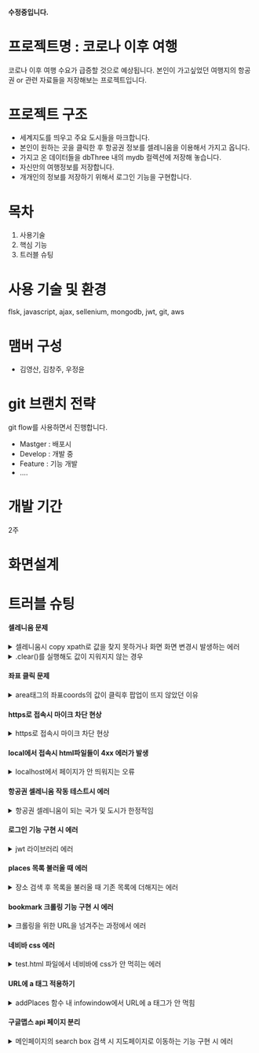 #### 수정중입니다. 

#  프로젝트명 : 코로나 이후 여행

코로나 이후 여행 수요가 급증할 것으로 예상됩니다.
본인이 가고싶었던 여행지의 항공권 or 관련 자료들을 저장해보는 프로젝트입니다.


# 프로젝트 구조  

*  세계지도를 띄우고 주요 도시들을 마크합니다.
*  본인이 원하는 곳을 클릭한 후 항공권 정보를 셀레니움을 이용해서 가지고 옵니다.
*  가지고 온 데이터들을 dbThree 내의 mydb 컬렉션에 저장해 놓습니다. 
*  자신만의 여행정보를 저장합니다. 
*  개개인의 정보를 저장하기 위해서 로그인 기능을 구현합니다.

# 목차 
1. 사용기술
2. 핵심 기능
3. 트러블 슈팅

# 사용 기술 및 환경
flsk, javascript, ajax, sellenium, mongodb, jwt, git, aws

# 맴버 구성 
- 김영산, 김창주, 우정윤

# git 브랜치 전략 
git flow를 사용하면서 진행합니다.

- Mastger : 배포시 
- Develop : 개발 중 
- Feature : 기능 개발
- ....

# 개발 기간
2주

# 화면설계

# 트러블 슈팅
#### 셀레니움 문제 
<details>
<summary>셀레니움시 copy xpath로 값을 찾지 못하거나 화면 화면 변경시 발생하는 에러</summary>
<div markdown="1">
- 셀레니움으로 값을 가져오기를 원하는 부분을 xpath의 link_text를 사용하기도 했습니다. 그러나 모든 부분이 xpath로 먹히지는 않습니다. 그럴 때는 더 상위의 태그를 체킹해보는 시도를 해보아야 합니다.<p>
- 화면 변경시 알 수 없는 에러가 발생하기도 하는데 그 이유는 화면은 전환 했는데 셀레니움은 이전의 화면에서 아직 오지 못했기 때문입니다. 그래서 그 부분을 기다려주기 위해서 tiem.sleep()으로 시간을 주면서 기다려주는 방법이 있습니다.
</div>
</details>
<details>
<summary> .clear()를 실행해도 값이 지워지지 않는 경우</summary>
<div markdown="1">
- 값이 디폴트로 지정되어있는 경우 값을 clear()로 지워서 원하는 값을 입력하는걸로 알고 있었습니다. 그러나 clear가 되지 않는 경우도 있습니다.<p>
- 이럴때는 전체선택과 delete로 clear를 대체해야 합니다.
</div>
</details>

#### 좌표 클릭 문제
<details>
<summary>area태그의 좌표coords의 값이 클릭후 팝업이 뜨지 않았던 이유</summary>
<div markdown="1">
- 처음에 좌표가 클릭이 안 되었던 이유는 이미지 파일의 픽셀이 작았기 때문입니다.<p>
- 초기에 설정한 좌표값이 임의로 지정한 값이라 적용되지 않았습니다.<p>
- https://rgy0409.tistory.com/2881 를 참고하여 좌표값을 지정하는 방법을 알고 지정을 했는데 팝업이 뜨지 않았습니다.<p>
- 팝업이 뜨지 않았던 이유는 세계지도 이미지위에 div태그를 사용하여 런던, 파리, 도쿄 등등의 도시를 대표하는 이미지를 추가로 넣어주어서 클릭이 되지 않았습니다.<p>
- 포토샵으로 해당 도시위치에 대표이미지를 합성해서 새로운 worldmap.png를 만들어 div 태그들을 없애주었습니다.
</div>
</details>

#### https로 접속시 마이크 차단 현상 
<details>
<summary>https로 접속시 마이크 차단 현상</summary>
<div markdown="1">
- 각각의 파일로 돌렸을때는 구글에서 마이크 차단현상이 없었습니다.<p>
- 하지만 같이 돌리면서 flask로 돌릴경우 마이크 차단현상이 있었습니다. -> cors 정책문제인걸 인지 후 해결. 
</div>
</details>

#### local에서 접속시 html파일들이 4xx 에러가 발생
<details>
<summary>localhost에서 페이지가 안 띄워지는 오류</summary>
<div markdown="1">
- 해당 파일을 개별적으로 실행했을때는 실행이 되지만 서버로 돌릴 경우 에러가 발생했습니다.<p>
- 해당 이유는 에러가 발생하는 html 파일들을 렌더링을 제대로 하지 못했기 때문입니다.
</div>
</details>

#### 항공권 셀레니움 작동 테스트시 에러
<details>
<summary>항공권 셀레니움이 되는 국가 및 도시가 한정적임</summary>
<div markdown="1">
- 해당 이유는 저는 항공권이 있는 화면 url을 가리키고 있었는데 오류가 나는 화면에서는 코로나로인해 입국이 금지된 화면이라서 항공정보가 없어서 에러가 발생했습니다.<p>
- 입국금지가 된 여행지를 제외하고는 정상 작동이 됩니다.
</div>
</details>

#### 로그인 기능 구현 시 에러
<details>
<summary>jwt 라이브러리 에러</summary>
<div markdown="1">
- 기존에 설치되어 있었던 pyjwt 라이브러리와 충돌이 일어남.<p>
- jwt 라이브러리를 삭제.
</div>
</details>

#### places 목록 불러올 때 에러
<details>
<summary>장소 검색 후 목록을 불러올 때 기존 목록에 더해지는 에러</summary>
<div markdown="1">
- 해당 목록의 ul 아이디인 $('#places)를 특정함.<p>
- showMap 함수 내 service.nearbySearch 실행 전 $('#places').empty()를 넣어줌.
</div>
</details>

#### bookmark 크롤링 기능 구현 시 에러
<details>
<summary>크롤링을 위한 URL을 넘겨주는 과정에서 에러</summary>
<div markdown="1">
- placeIdElement의 id 속성을 이용해 $('#PlaceId').href로 URL을 정의함.<p>
- addPlaces 함수 밖에서 호출하니 id 만으로는 URL이 불러와지지 않음.<p>
- save_venues 함수를 addPlaces 안에서 호출 및 PlaceIdElement.href로 URL을 재정의.
</div>
</details>

#### 네비바 css 에러
<details>
<summary>test.html 파일에서 네비바에 css가 안 먹히는 에러</summary>
<div markdown="1">
- css 파일을 보니 이미 모든 ul에 대해서 적용된 css가 존재.<p>
- div를 따로 줘서 해결하려고 했으나 여전히 css가 적용되지 않음.<p>
- li 태그의 내용물인 a 태그만 남기고 ul 및 li 태그는 삭제.
</div>
</details>

#### URL에 a 태그 적용하기
<details>
<summary>addPlaces 함수 내 infowindow에서 URL에 a 태그가 안 먹힘</summary>
<div markdown="1">
- a 태그를 적용하기 위해 creatTextNode, appendChild 속성을 이용함.
</div>
</details>

#### 구글맵스 api 페이지 분리
<details>
<summary>메인페이지의 search box 검색 시 지도페이지로 이동하는 기능 구현 시 에러</summary>
<div markdown="1">
- 메인페이지 내 initautocomplete 함수에서 위도와 경도 값을 받아서 지도페이지에 넘겨줌.<p>
- 받아온 위도, 경도 값에 +를 붙여서 좌표 에러가 뜨는 것을 해결함.
</div>
</details>

